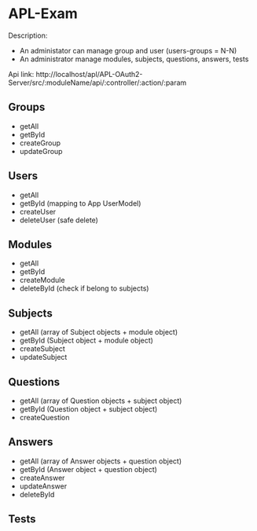 # APL-Exam

Description:
- An administator can manage group and user (users-groups = N-N)
- An administrator manage modules, subjects,
questions, answers, tests

Api link: http://localhost/apl/APL-OAuth2-Server/src/:moduleName/api/:controller/:action/:param

## Groups
- getAll
- getById
- createGroup
- updateGroup

## Users
- getAll
- getById (mapping to App UserModel)
- createUser
- deleteUser (safe delete)

## Modules
- getAll
- getById
- createModule
- deleteById (check if belong to subjects)

## Subjects
- getAll (array of Subject objects + module object)
- getById (Subject object + module object)
- createSubject
- updateSubject

## Questions
- getAll (array of Question objects + subject object)
- getById (Question object + subject object)
- createQuestion

## Answers
- getAll (array of Answer objects + question object)
- getById (Answer object + question object)
- createAnswer
- updateAnswer
- deleteById

## Tests
